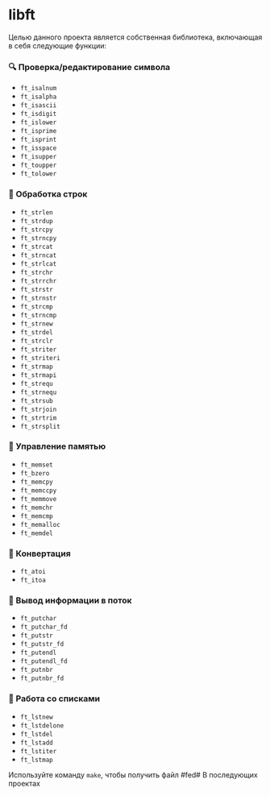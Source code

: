 # libft
Целью данного проекта является собственная библиотека, включающая в себя следующие функции:
### :mag: Проверка/редактирование символа
- `ft_isalnum`
- `ft_isalpha`
- `ft_isascii`
- `ft_isdigit`
- `ft_islower`
- `ft_isprime`
- `ft_isprint`
- `ft_isspace`
- `ft_isupper`
- `ft_toupper`
- `ft_tolower`

### :pencil: Обработка строк
- `ft_strlen`
- `ft_strdup`
- `ft_strcpy`
- `ft_strncpy`
- `ft_strcat`
- `ft_strncat`
- `ft_strlcat`
- `ft_strchr`
- `ft_strrchr`
- `ft_strstr`
- `ft_strnstr`
- `ft_strcmp`
- `ft_strncmp`
- `ft_strnew`
- `ft_strdel`
- `ft_strclr`
- `ft_striter`
- `ft_striteri`
- `ft_strmap`
- `ft_strmapi`
- `ft_strequ`
- `ft_strnequ`
- `ft_strsub`
- `ft_strjoin`
- `ft_strtrim`
- `ft_strsplit`

### :floppy_disk: Управление памятью
- `ft_memset`
- `ft_bzero`
- `ft_memcpy`
- `ft_memccpy`
- `ft_memmove`
- `ft_memchr`
- `ft_memcmp`
- `ft_memalloc`
- `ft_memdel`

### :repeat: Конвертация
- `ft_atoi`
- `ft_itoa`

### :scroll: Вывод информации в поток
- `ft_putchar`
- `ft_putchar_fd`
- `ft_putstr`
- `ft_putstr_fd`
- `ft_putendl`
- `ft_putendl_fd`
- `ft_putnbr`
- `ft_putnbr_fd`

### :page_facing_up: Работа со списками
- `ft_lstnew`
- `ft_lstdelone`
- `ft_lstdel`
- `ft_lstadd`
- `ft_lstiter`
- `ft_lstmap`

Используйте команду `make`, чтобы получить файл #fed#
В последующих проектах 
